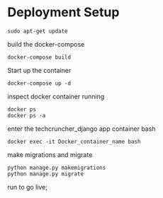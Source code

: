 # Deployment Setup

```
sudo apt-get update
```

build the docker-compose

```
docker-compose build
```

Start up the container

```
docker-compose up -d
```

inspect docker container running 

```
docker ps
docker ps -a
```

enter the techcruncher_django app container bash

```
docker exec -it Docker_container_name bash
```

make migrations and migrate

```
python manage.py makemigrations
python manage.py migrate
```

run to go live;